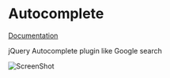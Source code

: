 Autocomplete
============

[Documentation][doc]

jQuery Autocomplete plugin like Google search

![ScreenShot](http://xdsoft.net/components/com_jquery_plugins/images/thumbs/9ef998646d551d73e4206f13b123be62.jpg)

[doc]: http://xdsoft.net/jqplugins/autocomplete/
